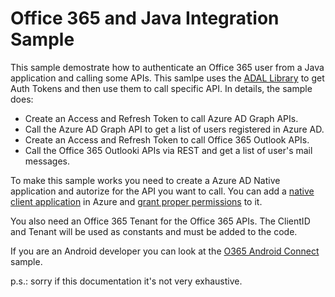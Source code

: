 # Office 365 and Java Integration Sample

This sample demostrate how to authenticate an Office 365 user from a Java application and calling some APIs. This samlpe uses the [ADAL Library] to get Auth Tokens and then use them to call specific API. In details, the sample does:

  - Create an Access and Refresh Token to call Azure AD Graph APIs.
  - Call the Azure AD Graph API to get a list of users registered in Azure AD.
  - Create an Access and Refresh Token to call Office 365 Outlook APIs.
  - Call the Office 365 Outlooki APIs via REST and get a list of user's mail messages.

To make this sample works you need to create a Azure AD Native application and autorize for the API you want to call.
You can add a [native client application] in Azure and [grant proper permissions] to it.

You also need an Office 365 Tenant for the Office 365 APIs. The ClientID and Tenant will be used as constants and must be added to the code.

If you are an Android developer you can look at the [O365 Android Connect] sample.

p.s.: sorry if this documentation it's not very exhaustive.

[ADAL Library]:https://github.com/AzureAD/azure-activedirectory-library-for-java
[native client application]:http://aka.ms/o365-android-connect-addapp
[grant proper permissions]:https://github.com/OfficeDev/O365-Android-Connect/wiki/Grant-permissions-to-the-Connect-application-in-Azure
[O365 Android Connect]:https://github.com/OfficeDev/O365-Android-Connect